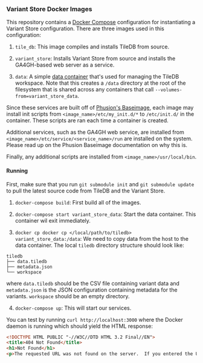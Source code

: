 ### Variant Store Docker Images ###

This repository contains a [Docker Compose](https://docs.docker.com/compose/)
configuration for instantiating a Variant Store configuration. There are three
images used in this configuration:

1. `tile_db`: This image compiles and installs TileDB from source.

2. `variant_store`: Installs Variant Store from source and installs the
  GA4GH-based web server as a service.

3. `data`: A simple [data container](https://medium.com/@ramangupta/why-docker-data-containers-are-good-589b3c6c749e) 
  that's used for managing the TileDB workspace. Note that this creates a
  `/data` directory at the root of the filesystem that is shared across any
  containers that call `--volumes-from=variant_store_data`.

Since these services are built off of [Phusion's Baseimage](http://phusion.github.io/baseimage-docker/),
each image may install init scripts from `<image_name>/etc/my_init.d/*` to
`/etc/init.d/` in the container. These scripts are ran each time a container is
created.

Additional services, such as the GA4GH web service, are installed from
`<image_name>/etc/service/<service_name>/run` are installed on the system.
Please read up on the Phusion Baseimage documentation on why this is.

Finally, any additional scripts are installed from `<image_name>/usr/local/bin`.

#### Running ####

First, make sure that you run `git submodule init` and `git submodule update` to pull the latest source code from TileDB and the Variant Store.

1. `docker-compose build`: First build all of the images.

2. `docker-compose start variant_store_data`: Start the data container. This 
  container wil exit immediately.

3. `docker cp docker cp </local/path/to/tiledb> variant_store_data:/data`: We
  need to copy data from the host to the data container. The local `tiledb`
  directory structure should look like:

  ```
  tiledb
  ├── data.tiledb
  ├── metadata.json
  └── workspace
  ```
  where `data.tiledb` should be the CSV file containing variant data and
  `metadata.json` is the JSON configuration containing metadata for the
  variants. `workspace` should be an empty directory.

4. `docker-compose up`: This will start our services.

You can test by running `curl http://localhost:3000` where the Docker daemon is
running which should yield the HTML response:

```html
<!DOCTYPE HTML PUBLIC "-//W3C//DTD HTML 3.2 Final//EN">
<title>404 Not Found</title>
<h1>Not Found</h1>
<p>The requested URL was not found on the server.  If you entered the URL manually please check your spelling and try again.</p>
```
